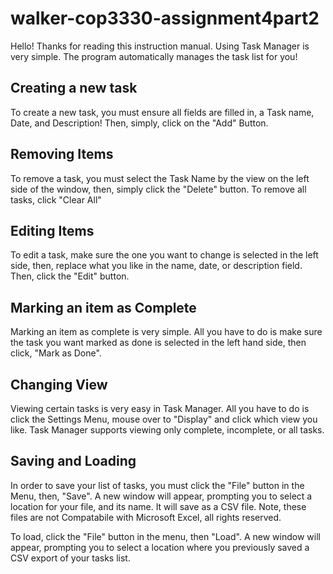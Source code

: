 # walker-cop3330-assignment4part2
Hello! Thanks for reading this instruction manual.
Using Task Manager is very simple. The program automatically manages the task list for you!

## Creating a new task

To create a new task, you must ensure all fields are filled in, a Task name, Date, and Description!
Then, simply, click on the "Add" Button.

## Removing Items

To remove a task, you must select the Task Name by the view on the left side of the window, then, simply click the "Delete" button.
To remove all tasks, click "Clear All"

## Editing Items

To edit a task, make sure the one you want to change is selected in the left side, then, replace what you like in the name, date, or description field. Then, click the "Edit" button.

## Marking an item as Complete

Marking an item as complete is very simple. All you have to do is make sure the task you want marked as done is selected in the left hand side, then click, "Mark as Done".

## Changing View

Viewing certain tasks is very easy in Task Manager. All you have to do is click the Settings Menu, mouse over to "Display" and click which view you like. Task Manager supports viewing only complete, incomplete, or all tasks.

## Saving and Loading

In order to save your list of tasks, you must click the "File" button in the Menu, then, "Save". A new window will appear, prompting you to select a location for your file, and its name. It will save as a CSV file. Note, these files are not Compatabile with Microsoft Excel, all rights reserved.

To load, click the "File" button in the menu, then "Load". A new window will appear, prompting you to select a location where you previously saved a CSV export of your tasks list.
